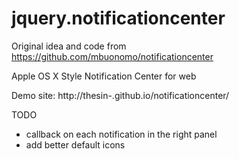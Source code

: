 jquery.notificationcenter
=========================

Original idea and code from
  https://github.com/mbuonomo/notificationcenter

Apple OS X Style Notification Center for web

Demo site: http://thesin-.github.io/notificationcenter/

TODO
* callback on each notification in the right panel
* add better default icons
